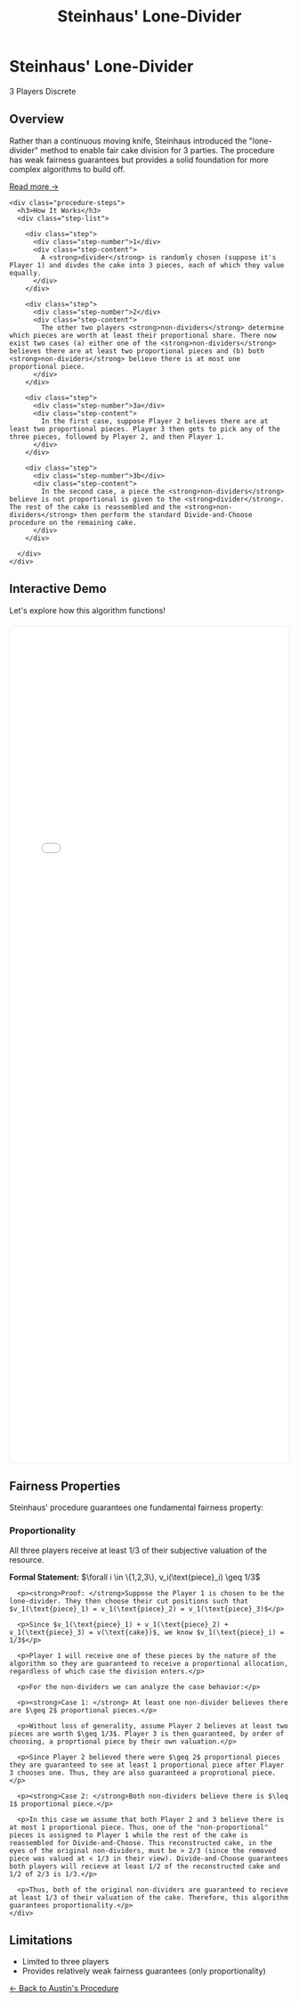 ﻿---
layout: default
title: Steinhaus' Lone-Divider
permalink: /algorithms/steinhaus-lone-divider/
---

<div class="algorithm-page">

  <!-- Algorithm Header Card -->
  <div class="algorithm-header-card">
    <div class="algorithm-header-content">
      <h1 class="algorithm-title">Steinhaus' Lone-Divider</h1>
      <div class="algorithm-meta">
        <span class="meta-badge players-badge">3 Players</span>
        <span class="meta-badge complexity-badge">Discrete</span>
      </div>
    </div>
  </div>

  <!-- Overview -->
  <section class="content-block">
    <h2>Overview</h2>
    <p>Rather than a continuous moving knife, Steinhaus introduced the "lone-divider" method to enable fair cake division for 3 parties. The procedure has weak fairness guarantees but provides a solid foundation for more complex algorithms to build off.</p>
    <a href="https://en.wikipedia.org/wiki/Lone_divider" target="_blank" class="algorithm-link">Read more →</a>
    
    <div class="procedure-steps">
      <h3>How It Works</h3>
      <div class="step-list">

        <div class="step">
          <div class="step-number">1</div>
          <div class="step-content">
            A <strong>divider</strong> is randomly chosen (suppose it's Player 1) and divdes the cake into 3 pieces, each of which they value equally.
          </div>
        </div>

        <div class="step">
          <div class="step-number">2</div>
          <div class="step-content">
            The other two players <strong>non-dividers</strong> determine which pieces are worth at least their proportional share. There now exist two cases (a) either one of the <strong>non-dividers</strong> believes there are at least two proportional pieces and (b) both <strong>non-dividers</strong> believe there is at most one proportional piece.
          </div>
        </div>

        <div class="step">
          <div class="step-number">3a</div>
          <div class="step-content">
            In the first case, suppose Player 2 believes there are at least two proportional pieces. Player 3 then gets to pick any of the three pieces, followed by Player 2, and then Player 1.
          </div>
        </div>

        <div class="step">
          <div class="step-number">3b</div>
          <div class="step-content">
            In the second case, a piece the <strong>non-dividers</strong> believe is not proportional is given to the <strong>divider</strong>. The rest of the cake is reassembled and the <strong>non-dividers</strong> then perform the standard Divide-and-Choose procedure on the remaining cake.
          </div>
        </div>

      </div>
    </div>
  </section>

  <!-- Interactive Demo -->
  <section class="content-block">
    <h2>Interactive Demo</h2>
    <p>Let's explore how this algorithm functions!</p>
    <div style="border: 1px solid #e2e8f0; border-radius: 8px; overflow: hidden; margin: 20px 0; min-height: 800px;">
      <iframe 
        src="{{ '/assets/demos/steinhaus-demo.html' | relative_url }}" 
        width="100%" 
        height="1500" 
        frameborder="0"
        style="display: block; border: none;">
        <p>Your browser does not support iframes. <a href="{{ '/assets/demos/steinhaus-demo.html' | relative_url }}">View the demo directly</a>.</p>
      </iframe>
    </div>
  </section>

  <!-- Mathematical Analysis -->

  <section class="content-block">
    <h2>Fairness Properties</h2>
    <p>Steinhaus' procedure guarantees one fundamental fairness property:</p>
  </section>

  <section class="content-block">
    <h3>Proportionality</h3>
    <p>All three players receive at least 1/3 of their subjective valuation of the resource.</p>
    <div class="proof-sketch">
      <p><strong>Formal Statement:</strong> $\forall i \in \{1,2,3\}, v_i(\text{piece}_i) \geq 1/3$</p>
    
      <p><strong>Proof: </strong>Suppose the Player 1 is chosen to be the lone-divider. They then choose their cut positions such that $v_1(\text{piece}_1) = v_1(\text{piece}_2) = v_1(\text{piece}_3)$</p> 

      <p>Since $v_1(\text{piece}_1) + v_1(\text{piece}_2) + v_1(\text{piece}_3) = v(\text{cake})$, we know $v_1(\text{piece}_i) = 1/3$</p>
      
      <p>Player 1 will receive one of these pieces by the nature of the algorithm so they are guaranteed to receive a proportional allocation, regardless of which case the division enters.</p>

      <p>For the non-dividers we can analyze the case behavior:</p>

      <p><strong>Case 1: </strong> At least one non-divider believes there are $\geq 2$ proportional pieces.</p>

      <p>Without loss of generality, assume Player 2 believes at least two pieces are worth $\geq 1/3$. Player 3 is then guaranteed, by order of choosing, a proprtional piece by their own valuation.</p>

      <p>Since Player 2 believed there were $\geq 2$ proportional pieces they are guaranteed to see at least 1 proportional piece after Player 3 chooses one. Thus, they are also guaranteed a proprotional piece.</p>

      <p><strong>Case 2: </strong>Both non-dividers believe there is $\leq 1$ proportional piece.</p>

      <p>In this case we assume that both Player 2 and 3 believe there is at most 1 proportional piece. Thus, one of the "non-proportional" pieces is assigned to Player 1 while the rest of the cake is reassembled for Divide-and-Choose. This reconstructed cake, in the eyes of the original non-dividers, must be > 2/3 (since the removed piece was valued at < 1/3 in their view). Divide-and-Choose guarantees both players will recieve at least 1/2 of the reconstructed cake and 1/2 of 2/3 is 1/3.</p>

      <p>Thus, both of the original non-dividers are guaranteed to recieve at least 1/3 of their valuation of the cake. Therefore, this algorithm guarantees proportionality.</p>
    </div>
  </section>

  <!-- Limitations -->
  <section class="content-block">
    <h2>Limitations</h2>
    <ul>
      <li>Limited to three players</li>
      <li>Provides relatively weak fairness guarantees (only proportionality)</li>
    </ul>
  </section>

  <!-- Navigation -->
  <footer class="algorithm-navigation">
    <a href="{{ '/algorithms/austins-moving-knife/' | relative_url }}" class="nav-button secondary">← Back to Austin's Procedure</a>
  </footer>

</div>